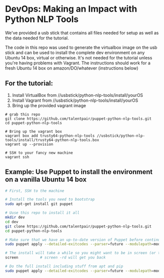 # DevOps: Making an Impact with Python NLP Tools

We've provided a usb stick that contains all files needed for setup as well as the data needed for the tutorial.

The code in this repo was used to generate the virtualbox image on the usb stick and can be used to install the complete dev environment
 on any Ubuntu 14 box, virtual or otherwise. It's not needed for the tutorial unless you're having problems with Vagrant. The instructions should work
 for a fresh Ubuntu 14 box on amazon/DO/whatever (instructions below)

## For the tutorial:

1. Install VirtualBox from //usbstick/python-nlp-tools/install/yourOS
1. Install Vagrant from //usbstick/python-nlp-tools/install/yourOS
1. Bring up the provided vagrant image


```
# grab this repo
git clone https://github.com/talentpair/puppet-python-nlp-tools.git
cd puppet-python-nlp-tools

# Bring up the vagrant box
vagrant box add trusty64-python-nlp-tools //usbstick/python-nlp-tools/install/trusty64-python-nlp-tools.box
vagrant up --provision

# SSH to your fancy new machine
vagrant ssh
```


## Example: Use Puppet to install the environment on a vanilla Ubuntu 14 box

```bash
# First, SSH to the machine

# Install the tools you need to bootstrap
sudo apt-get install git puppet

# Uuse this repo to install it all
mkdir dev
cd dev
git clone https://github.com/talentpair/puppet-python-nlp-tools.git
cd puppet-python-nlp-tools

# Make sure that we have an up-to-date version of Puppet before continuing
sudo puppet apply --detailed-exitcodes --parser=future --modulepath=modules manifests/puppet.pp || test $? -eq 2

# The install will take a while so you might want to be in screen (or tmux if you like that sort of thing)
screen          # screen -rd will get you back

# Do the full install including stuff from apt and pip
sudo puppet apply --detailed-exitcodes --parser=future --modulepath=modules manifests/tutorial.pp || test $? -eq 2
```
 